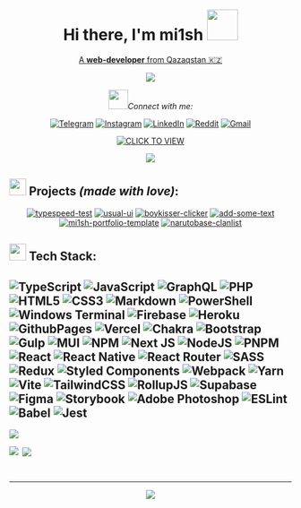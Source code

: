 <div align='center'>
 
<h1><b>Hi there, I'm mi1sh</b> <img src="https://github.com/mi1sh/mi1sh/assets/106558234/b2a88b18-a767-43ec-87ad-102e17f49093" width='55'></h1>
<p><u>A <b>web-developer</b> from Qazaqstan 🇰🇿</u></p>
<img align='center' src='https://github.com/mi1sh/mi1sh/assets/106558234/1540cd4b-e299-4131-aa11-1c5a7ad31550'/>
<p><img src='https://github.com/mi1sh/mi1sh/assets/106558234/dbe011fa-b801-4f85-850b-75783e4c5587' width='35'/><i>Connect with me:</i></p>

[![Telegram](https://img.shields.io/badge/Telegram-2CA5E0?logo=telegram&logoColor=white)](https://t.me/m1ish) [![Instagram](https://img.shields.io/badge/Instagram-%23E4405F.svg?logo=Instagram&logoColor=white)](https://instagram.com/droch1la_) [![LinkedIn](https://img.shields.io/badge/LinkedIn-%230077B5.svg?logo=linkedin&logoColor=white)](https://linkedin.com/in/mi1sh) [![Reddit](https://img.shields.io/badge/Reddit-%23FF4500.svg?logo=Reddit&logoColor=white)](https://reddit.com/user/droch1la_) [![Gmail](https://img.shields.io/badge/Gmail-D14836?logo=gmail&logoColor=white)](mailto:mikhail.pelt@gmail.com) 

[![CLICK TO VIEW](https://img.shields.io/badge/CLICK%20TO%20VIEW%20MY%20PERSONAL%20PAGE-c8a867)](https://mi1sh-dev.vercel.app/)

![](https://komarev.com/ghpvc/?username=mi1sh&abbreviated=true&color=000000&style-flat)
</div>

## <img src='https://github.com/mi1sh/mi1sh/assets/106558234/30bc333c-062f-43db-9fbe-dc0db05c77ed' width='30'/> Projects <i>(made with love)</i>:
<div align='center'>

[![typespeed-test](https://github-readme-stats.vercel.app/api/pin/?username=mi1sh&repo=typespeed-test&theme=ayu-mirage&hide_border=true)](https://github.com/mi1sh/typespeed-test)
[![usual-ui](https://github-readme-stats.vercel.app/api/pin/?username=mi1sh&repo=usual-ui&theme=ayu-mirage&hide_border=true)](https://github.com/mi1sh/usual-ui)
[![boykisser-clicker](https://github-readme-stats.vercel.app/api/pin/?username=mi1sh&repo=boykisser-clicker&theme=ayu-mirage&hide_border=true)](https://github.com/mi1sh/boykisser-clicker)
[![add-some-text](https://github-readme-stats.vercel.app/api/pin/?username=mi1sh&repo=add-some-text&theme=ayu-mirage&hide_border=true)](https://github.com/mi1sh/add-some-text)
[![mi1sh-portfolio-template](https://github-readme-stats.vercel.app/api/pin/?username=mi1sh&repo=mi1sh-portfolio-template&theme=ayu-mirage&hide_border=true)](https://github.com/mi1sh/mi1sh-portfolio-template)
[![narutobase-clanlist](https://github-readme-stats.vercel.app/api/pin/?username=mi1sh&repo=narutobase-clanlist&theme=ayu-mirage&hide_border=true)](https://github.com/mi1sh/narutobase-clanlist)

</div>

## <img src='https://github.com/mi1sh/mi1sh/assets/106558234/1303285f-9bd9-4f0c-be28-ff778819972d' width='30'/> Tech Stack:
![TypeScript](https://img.shields.io/badge/typescript-%23007ACC.svg?style=for-the-badge&logo=typescript&logoColor=white) ![JavaScript](https://img.shields.io/badge/javascript-%23323330.svg?style=for-the-badge&logo=javascript&logoColor=%23F7DF1E) ![GraphQL](https://img.shields.io/badge/-GraphQL-E10098?style=for-the-badge&logo=graphql&logoColor=white) ![PHP](https://img.shields.io/badge/php-%23777BB4.svg?style=for-the-badge&logo=php&logoColor=white) ![HTML5](https://img.shields.io/badge/html5-%23E34F26.svg?style=for-the-badge&logo=html5&logoColor=white) ![CSS3](https://img.shields.io/badge/css3-%231572B6.svg?style=for-the-badge&logo=css3&logoColor=white) ![Markdown](https://img.shields.io/badge/markdown-%23000000.svg?style=for-the-badge&logo=markdown&logoColor=white) ![PowerShell](https://img.shields.io/badge/PowerShell-%235391FE.svg?style=for-the-badge&logo=powershell&logoColor=white) ![Windows Terminal](https://img.shields.io/badge/Windows%20Terminal-%234D4D4D.svg?style=for-the-badge&logo=windows-terminal&logoColor=white) ![Firebase](https://img.shields.io/badge/firebase-%23039BE5.svg?style=for-the-badge&logo=firebase) ![Heroku](https://img.shields.io/badge/heroku-%23430098.svg?style=for-the-badge&logo=heroku&logoColor=white) ![GithubPages](https://img.shields.io/badge/github%20pages-121013?style=for-the-badge&logo=github&logoColor=white) ![Vercel](https://img.shields.io/badge/vercel-%23000000.svg?style=for-the-badge&logo=vercel&logoColor=white) ![Chakra](https://img.shields.io/badge/chakra-%234ED1C5.svg?style=for-the-badge&logo=chakraui&logoColor=white) ![Bootstrap](https://img.shields.io/badge/bootstrap-%238511FA.svg?style=for-the-badge&logo=bootstrap&logoColor=white) ![Gulp](https://img.shields.io/badge/GULP-%23CF4647.svg?style=for-the-badge&logo=gulp&logoColor=white) ![MUI](https://img.shields.io/badge/MUI-%230081CB.svg?style=for-the-badge&logo=mui&logoColor=white) ![NPM](https://img.shields.io/badge/NPM-%23CB3837.svg?style=for-the-badge&logo=npm&logoColor=white) ![Next JS](https://img.shields.io/badge/Next-black?style=for-the-badge&logo=next.js&logoColor=white) ![NodeJS](https://img.shields.io/badge/node.js-6DA55F?style=for-the-badge&logo=node.js&logoColor=white) ![PNPM](https://img.shields.io/badge/pnpm-%234a4a4a.svg?style=for-the-badge&logo=pnpm&logoColor=f69220) ![React](https://img.shields.io/badge/react-%2320232a.svg?style=for-the-badge&logo=react&logoColor=%2361DAFB) ![React Native](https://img.shields.io/badge/react_native-%2320232a.svg?style=for-the-badge&logo=react&logoColor=%2361DAFB) ![React Router](https://img.shields.io/badge/React_Router-CA4245?style=for-the-badge&logo=react-router&logoColor=white) ![SASS](https://img.shields.io/badge/SASS-hotpink.svg?style=for-the-badge&logo=SASS&logoColor=white) ![Redux](https://img.shields.io/badge/redux-%23593d88.svg?style=for-the-badge&logo=redux&logoColor=white) ![Styled Components](https://img.shields.io/badge/styled--components-DB7093?style=for-the-badge&logo=styled-components&logoColor=white) ![Webpack](https://img.shields.io/badge/webpack-%238DD6F9.svg?style=for-the-badge&logo=webpack&logoColor=black) ![Yarn](https://img.shields.io/badge/yarn-%232C8EBB.svg?style=for-the-badge&logo=yarn&logoColor=white) ![Vite](https://img.shields.io/badge/vite-%23646CFF.svg?style=for-the-badge&logo=vite&logoColor=white) ![TailwindCSS](https://img.shields.io/badge/tailwindcss-%2338B2AC.svg?style=for-the-badge&logo=tailwind-css&logoColor=white) ![RollupJS](https://img.shields.io/badge/RollupJS-ef3335?style=for-the-badge&logo=rollup.js&logoColor=white) ![Supabase](https://img.shields.io/badge/Supabase-3ECF8E?style=for-the-badge&logo=supabase&logoColor=white) ![Figma](https://img.shields.io/badge/figma-%23F24E1E.svg?style=for-the-badge&logo=figma&logoColor=white) ![Storybook](https://img.shields.io/badge/-Storybook-FF4785?style=for-the-badge&logo=storybook&logoColor=white) ![Adobe Photoshop](https://img.shields.io/badge/adobe%20photoshop-%2331A8FF.svg?style=for-the-badge&logo=adobe%20photoshop&logoColor=white) ![ESLint](https://img.shields.io/badge/ESLint-4B3263?style=for-the-badge&logo=eslint&logoColor=white) ![Babel](https://img.shields.io/badge/Babel-F9DC3e?style=for-the-badge&logo=babel&logoColor=black) ![Jest](https://img.shields.io/badge/-jest-%23C21325?style=for-the-badge&logo=jest&logoColor=white)
---
<p><img align='center' src='http://github-profile-summary-cards.vercel.app/api/cards/profile-details?username=mi1sh&theme=ayu_mirage'/></p>
<p><img align="left" src="https://github-readme-streak-stats.herokuapp.com/?user=mi1sh&theme=ayu-mirage&hide_border=true" /></p>
<p>&nbsp;<img align='center' src="https://github-readme-stats.vercel.app/api/top-langs/?username=mi1sh&theme=ayu-mirage&hide_border=true&include_all_commits=true&count_private=true&layout=compact"/></p>

<br/>

---
<div align='center'>
  
  ![](https://github-profile-trophy.vercel.app/?username=mi1sh&theme=gruvbox&no-frame=true&no-bg=true&margin-w=4)
</div>
